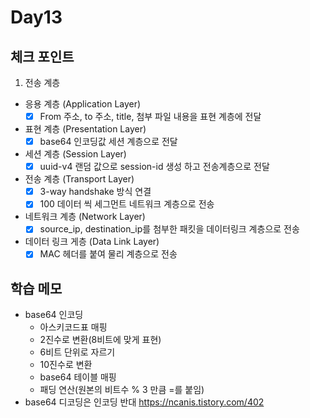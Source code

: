 # Day13

## 체크 포인트
1. 전송 계층
  - 응용 계층 (Application Layer)
    - [x] From 주소, to 주소, title, 첨부 파일 내용을 표현 계층에 전달 
  - 표현 계층 (Presentation Layer)
    - [x] base64 인코딩값 세션 계층으로 전달
  - 세션 계층 (Session Layer)
    - [x] uuid-v4 랜덤 값으로 session-id 생성 하고 전송계층으로 전달
  - 전송 계층 (Transport Layer)
    - [x] 3-way handshake 방식 연결
    - [x] 100 데이터 씩 세그먼트 네트워크 계층으로 전송
  - 네트워크 계층 (Network Layer)
    - [x] source_ip, destination_ip를 첨부한 패킷을 데이터링크 계층으로 전송
  - 데이터 링크 게층 (Data Link Layer)
    - [x] MAC 헤더를 붙여 물리 계층으로 전송
## 학습 메모

- base64 인코딩
  - 아스키코드표 매핑
  - 2진수로 변환(8비트에 맞게 표현)
  - 6비트 단위로 자르기
  - 10진수로 변환
  - base64 테이블 매핑
  - 패딩 연산(원본의 비트수 % 3 만큼 =를 붙임)
- base64 디코딩은 인코딩 반대
  https://ncanis.tistory.com/402
